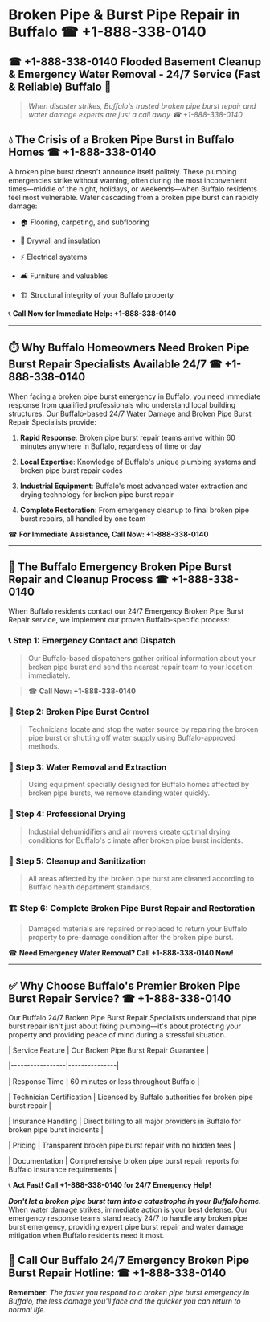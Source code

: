 # Broken Pipe & Burst Pipe Repair in Buffalo ☎ +1-888-338-0140  
## ☎ +1-888-338-0140 Flooded Basement Cleanup & Emergency Water Removal - 24/7 Service (Fast & Reliable) Buffalo 🚨  

> *When disaster strikes, Buffalo's trusted broken pipe burst repair and water damage experts are just a call away ☎ +1-888-338-0140*  

## 💧 The Crisis of a Broken Pipe Burst in Buffalo Homes ☎ +1-888-338-0140  

A broken pipe burst doesn't announce itself politely. These plumbing emergencies strike without warning, often during the most inconvenient times—middle of the night, holidays, or weekends—when Buffalo residents feel most vulnerable. Water cascading from a broken pipe burst can rapidly damage:  

* 🏠 Flooring, carpeting, and subflooring  
* 🧱 Drywall and insulation  
* ⚡ Electrical systems  
* 🛋️ Furniture and valuables  
* 🏗️ Structural integrity of your Buffalo property  

📞 **Call Now for Immediate Help: +1-888-338-0140**  

---  

## ⏱️ Why Buffalo Homeowners Need Broken Pipe Burst Repair Specialists Available 24/7 ☎ +1-888-338-0140  

When facing a broken pipe burst emergency in Buffalo, you need immediate response from qualified professionals who understand local building structures. Our Buffalo-based 24/7 Water Damage and Broken Pipe Burst Repair Specialists provide:  

1. **Rapid Response**: Broken pipe burst repair teams arrive within 60 minutes anywhere in Buffalo, regardless of time or day  
2. **Local Expertise**: Knowledge of Buffalo's unique plumbing systems and broken pipe burst repair codes  
3. **Industrial Equipment**: Buffalo's most advanced water extraction and drying technology for broken pipe burst repair  
4. **Complete Restoration**: From emergency cleanup to final broken pipe burst repairs, all handled by one team  

☎ **For Immediate Assistance, Call Now: +1-888-338-0140**  

---  

## 🔧 The Buffalo Emergency Broken Pipe Burst Repair and Cleanup Process ☎ +1-888-338-0140  

When Buffalo residents contact our 24/7 Emergency Broken Pipe Burst Repair service, we implement our proven Buffalo-specific process:  

### 📞 Step 1: Emergency Contact and Dispatch  
> Our Buffalo-based dispatchers gather critical information about your broken pipe burst and send the nearest repair team to your location immediately.  
> ☎ **Call Now: +1-888-338-0140**  

### 🚿 Step 2: Broken Pipe Burst Control  
> Technicians locate and stop the water source by repairing the broken pipe burst or shutting off water supply using Buffalo-approved methods.  

### 🌊 Step 3: Water Removal and Extraction  
> Using equipment specially designed for Buffalo homes affected by broken pipe bursts, we remove standing water quickly.  

### 💨 Step 4: Professional Drying  
> Industrial dehumidifiers and air movers create optimal drying conditions for Buffalo's climate after broken pipe burst incidents.  

### 🧼 Step 5: Cleanup and Sanitization  
> All areas affected by the broken pipe burst are cleaned according to Buffalo health department standards.  

### 🏗️ Step 6: Complete Broken Pipe Burst Repair and Restoration  
> Damaged materials are repaired or replaced to return your Buffalo property to pre-damage condition after the broken pipe burst.  

☎ **Need Emergency Water Removal? Call +1-888-338-0140 Now!**  

---  

## ✅ Why Choose Buffalo's Premier Broken Pipe Burst Repair Service? ☎ +1-888-338-0140  

Our Buffalo 24/7 Broken Pipe Burst Repair Specialists understand that pipe burst repair isn't just about fixing plumbing—it's about protecting your property and providing peace of mind during a stressful situation.  

| Service Feature | Our Broken Pipe Burst Repair Guarantee |  
|-----------------|---------------|  
| Response Time | 60 minutes or less throughout Buffalo |  
| Technician Certification | Licensed by Buffalo authorities for broken pipe burst repair |  
| Insurance Handling | Direct billing to all major providers in Buffalo for broken pipe burst incidents |  
| Pricing | Transparent broken pipe burst repair with no hidden fees |  
| Documentation | Comprehensive broken pipe burst repair reports for Buffalo insurance requirements |  

📞 **Act Fast! Call +1-888-338-0140 for 24/7 Emergency Help!**  

***Don't let a broken pipe burst turn into a catastrophe in your Buffalo home.*** When water damage strikes, immediate action is your best defense. Our emergency response teams stand ready 24/7 to handle any broken pipe burst emergency, providing expert pipe burst repair and water damage mitigation when Buffalo residents need it most.  

## 📱 Call Our Buffalo 24/7 Emergency Broken Pipe Burst Repair Hotline: ☎ +1-888-338-0140  

**Remember**: *The faster you respond to a broken pipe burst emergency in Buffalo, the less damage you'll face and the quicker you can return to normal life.*